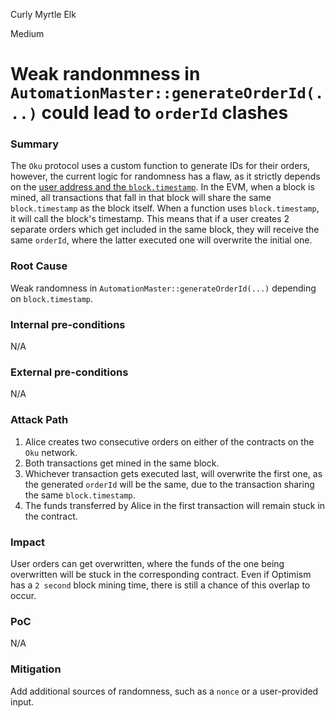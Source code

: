 Curly Myrtle Elk

Medium

# Weak randonmness in `AutomationMaster::generateOrderId(...)` could lead to `orderId` clashes

### Summary

The `Oku` protocol uses a custom function to generate IDs for their orders, however, the current logic for randomness has a flaw, as it strictly depends on the [user address and the `block.timestamp`](https://github.com/sherlock-audit/2024-11-oku/blob/main/oku-custom-order-types/contracts/automatedTrigger/AutomationMaster.sol#L90-L95). In the EVM, when a block is mined, all transactions that fall in that block will share the same `block.timestamp` as the block itself. When a function uses `block.timestamp`, it will call the block's timestamp. This means that if a user creates 2 separate orders which get included in the same block, they will receive the same `orderId`, where the latter executed one will overwrite the initial one.

### Root Cause

Weak randomness in `AutomationMaster::generateOrderId(...)` depending on `block.timestamp`.

### Internal pre-conditions

N/A

### External pre-conditions

N/A

### Attack Path

1. Alice creates two consecutive orders on either of the contracts on the `Oku` network.
2. Both transactions get mined in the same block.
3. Whichever transaction gets executed last, will overwrite the first one, as the generated `orderId` will be the same, due to the transaction sharing the same `block.timestamp`.
4. The funds transferred by Alice in the first transaction will remain stuck in the contract.

### Impact

User orders can get overwritten, where the funds of the one being overwritten will be stuck in the corresponding contract. Even if Optimism has a `2 second` block mining time, there is still a chance of this overlap to occur.

### PoC

N/A

### Mitigation

Add additional sources of randomness, such as a `nonce` or a user-provided input.
